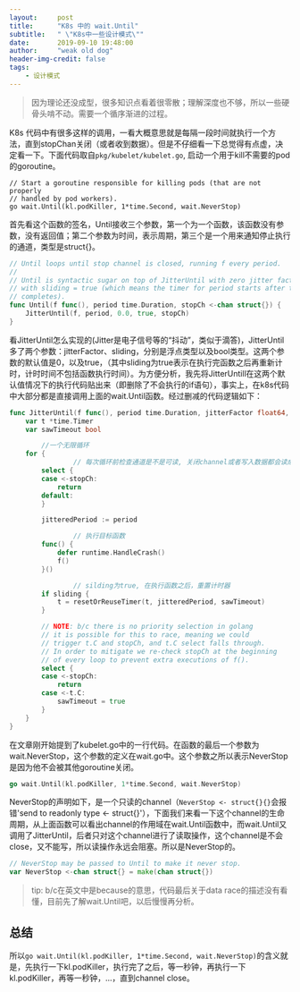 ```yaml
---
layout:     post
title:      "K8s 中的 wait.Until"
subtitle:   " \"K8s中一些设计模式\""
date:       2019-09-10 19:48:00
author:     "weak old dog"
header-img-credit: false
tags:
    - 设计模式
---
```


> 因为理论还没成型，很多知识点看着很零散；理解深度也不够，所以一些硬骨头啃不动。需要一个循序渐进的过程。

K8s 代码中有很多这样的调用，一看大概意思就是每隔一段时间就执行一个方法，直到stopChan关闭（或者收到数据）。但是不仔细看一下总觉得有点虚，决定看一下。下面代码取自`pkg/kubelet/kubelet.go`, 启动一个用于kill不需要的pod的goroutine。
```golang
// Start a goroutine responsible for killing pods (that are not properly
// handled by pod workers).
go wait.Until(kl.podKiller, 1*time.Second, wait.NeverStop)
```
首先看这个函数的签名，Until接收三个参数，第一个为一个函数，该函数没有参数，没有返回值；第二个参数为时间，表示周期，第三个是一个用来通知停止执行的通道，类型是struct{}。
```go
// Until loops until stop channel is closed, running f every period.
//
// Until is syntactic sugar on top of JitterUntil with zero jitter factor and
// with sliding = true (which means the timer for period starts after the f
// completes).
func Until(f func(), period time.Duration, stopCh <-chan struct{}) {
	JitterUntil(f, period, 0.0, true, stopCh)
}

```
看JitterUntil怎么实现的(Jitter是电子信号等的“抖动”，类似于滴答)，JitterUntil多了两个参数：jitterFactor、sliding，分别是浮点类型以及bool类型。这两个参数的默认值是0，以及true，（其中sliding为true表示在执行完函数之后再重新计时，计时时间不包括函数执行时间）。为方便分析，我先将JitterUntill在这两个默认值情况下的执行代码贴出来（即删除了不会执行的if语句），事实上，在k8s代码中大部分都是直接调用上面的wait.Until函数。经过删减的代码逻辑如下：

```go
func JitterUntil(f func(), period time.Duration, jitterFactor float64, sliding bool, stopCh <-chan struct{}) {
	var t *time.Timer
	var sawTimeout bool

        //一个无限循环
	for {
                // 每次循环前检查通道是不是可读, 关闭channel或者写入数据都会读成功
		select {
		case <-stopCh:
			return
		default:
		}

		jitteredPeriod := period

                // 执行目标函数
		func() {
			defer runtime.HandleCrash()
			f()
		}()

                // silding为true, 在执行函数之后，重置计时器
		if sliding {
			t = resetOrReuseTimer(t, jitteredPeriod, sawTimeout)
		}

		// NOTE: b/c there is no priority selection in golang
		// it is possible for this to race, meaning we could
		// trigger t.C and stopCh, and t.C select falls through.
		// In order to mitigate we re-check stopCh at the beginning
		// of every loop to prevent extra executions of f().
		select {
		case <-stopCh:
			return
		case <-t.C:
			sawTimeout = true
		}
	}
}
```

在文章刚开始提到了kubelet.go中的一行代码。在函数的最后一个参数为wait.NeverStop，这个参数的定义在wait.go中。这个参数之所以表示NeverStop是因为他不会被其他goroutine关闭。
```go
go wait.Until(kl.podKiller, 1*time.Second, wait.NeverStop)
```
NeverStop的声明如下，是一个只读的channel（`NeverStop <- struct{}{}`会报错'send to readonly type <- struct{}'），下面我们来看一下这个channel的生命周期，从上面函数可以看出channel的作用域在wait.Until函数中，而wait.Until又调用了JitterUntil，后者只对这个channel进行了读取操作，这个channel是不会close，又不能写，所以读操作永远会阻塞。所以是NeverStop的。
```go
// NeverStop may be passed to Until to make it never stop.
var NeverStop <-chan struct{} = make(chan struct{})
```

> tip: b/c在英文中是because的意思，代码最后关于data race的描述没有看懂，目前先了解wait.Until吧，以后慢慢再分析。

## 总结
所以`go wait.Until(kl.podKiller, 1*time.Second, wait.NeverStop)`的含义就是，先执行一下kl.podKiller，执行完了之后，等一秒钟，再执行一下kl.podKiller，再等一秒钟，...，直到channel close。
